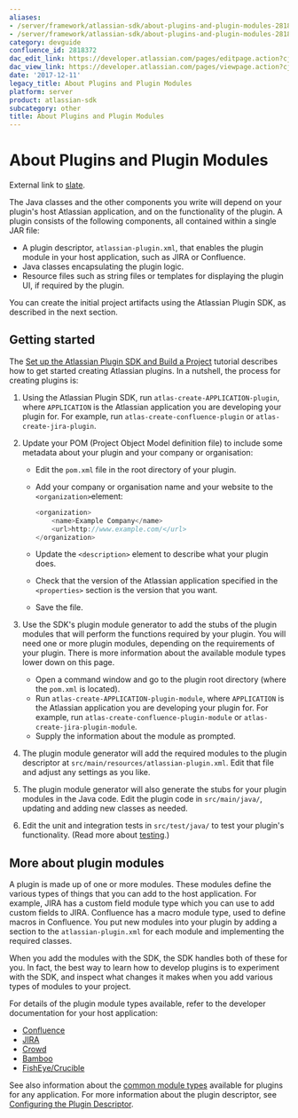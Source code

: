 ```yaml
---
aliases:
- /server/framework/atlassian-sdk/about-plugins-and-plugin-modules-2818372.html
- /server/framework/atlassian-sdk/about-plugins-and-plugin-modules-2818372.md
category: devguide
confluence_id: 2818372
dac_edit_link: https://developer.atlassian.com/pages/editpage.action?cjm=wozere&pageId=2818372
dac_view_link: https://developer.atlassian.com/pages/viewpage.action?cjm=wozere&pageId=2818372
date: '2017-12-11'
legacy_title: About Plugins and Plugin Modules
platform: server
product: atlassian-sdk
subcategory: other
title: About Plugins and Plugin Modules
---
```

# About Plugins and Plugin Modules

External link to <a href="http://www.slate.com/" class="external-link">slate</a>.

The Java classes and the other components you write will depend on your plugin's host Atlassian application, and on the functionality of the plugin. A plugin consists of the following components, all contained within a single JAR file:

-   A plugin descriptor, `atlassian-plugin.xml`, that enables the plugin module in your host application, such as JIRA or Confluence.
-   Java classes encapsulating the plugin logic.
-   Resource files such as string files or templates for displaying the plugin UI, if required by the plugin.

You can create the initial project artifacts using the Atlassian Plugin SDK, as described in the next section.

## Getting started

The [Set up the Atlassian Plugin SDK and Build a Project](/server/framework/atlassian-sdk/set-up-the-atlassian-plugin-sdk-and-build-a-project) tutorial describes how to get started creating Atlassian plugins. In a nutshell, the process for creating plugins is:

1.  Using the Atlassian Plugin SDK, run `atlas-create-APPLICATION-plugin`, where `APPLICATION` is the Atlassian application you are developing your plugin for. For example, run `atlas-create-confluence-plugin` or `atlas-create-jira-plugin`.
2.  Update your POM (Project Object Model definition file) to include some metadata about your plugin and your company or organisation:
    -   Edit the `pom.xml` file in the root directory of your plugin.
    -   Add your company or organisation name and your website to the `<organization>`element:

        ``` javascript
        <organization>
            <name>Example Company</name>
            <url>http://www.example.com/</url>
        </organization>
        ```

    -   Update the `<description>` element to describe what your plugin does.
    -   Check that the version of the Atlassian application specified in the `<properties>` section is the version that you want.
    -   Save the file.

3.  Use the SDK's plugin module generator to add the stubs of the plugin modules that will perform the functions required by your plugin. You will need one or more plugin modules, depending on the requirements of your plugin. There is more information about the available module types lower down on this page.
    -   Open a command window and go to the plugin root directory (where the `pom.xml` is located).
    -   Run `atlas-create-APPLICATION-plugin-module`, where `APPLICATION` is the Atlassian application you are developing your plugin for. For example, run `atlas-create-confluence-plugin-module` or `atlas-create-jira-plugin-module`.
    -   Supply the information about the module as prompted.
4.  The plugin module generator will add the required modules to the plugin descriptor at `src/main/resources/atlassian-plugin.xml`. Edit that file and adjust any settings as you like.
5.  The plugin module generator will also generate the stubs for your plugin modules in the Java code. Edit the plugin code in `src/main/java/`, updating and adding new classes as needed.
6.  Edit the unit and integration tests in `src/test/java/` to test your plugin's functionality. (Read more about [testing](/server/framework/atlassian-sdk/reloading-a-plugin-after-changes-2818373.html).)

## More about plugin modules

A plugin is made up of one or more modules. These modules define the various types of things that you can add to the host application. For example, JIRA has a custom field module type which you can use to add custom fields to JIRA. Confluence has a macro module type, used to define macros in Confluence. You put new modules into your plugin by adding a section to the `atlassian-plugin.xml` for each module and implementing the required classes.

When you add the modules with the SDK, the SDK handles both of these for you. In fact, the best way to learn how to develop plugins is to experiment with the SDK, and inspect what changes it makes when you add various types of modules to your project.

For details of the plugin module types available, refer to the developer documentation for your host application:

-   [Confluence](https://developer.atlassian.com/display/CONFDEV/Confluence+Plugin+Module+Types)
-   [JIRA](https://developer.atlassian.com/display/JIRADEV/About+JIRA+Plugin+Development)
-   [Crowd](https://developer.atlassian.com/display/CROWDDEV/Developing+Plugins+for+Crowd)
-   [Bamboo](https://developer.atlassian.com/display/BAMBOODEV/Bamboo+Plugin+Module+Types)
-   [FishEye/Crucible](https://developer.atlassian.com/display/FECRUDEV/Plugin+Module+Types)

See also information about the [common module types](/server/framework/atlassian-sdk/plugin-modules) available for plugins for any application. For more information about the plugin descriptor, see [Configuring the Plugin Descriptor](/server/framework/atlassian-sdk/configuring-the-plugin-descriptor).

















































































